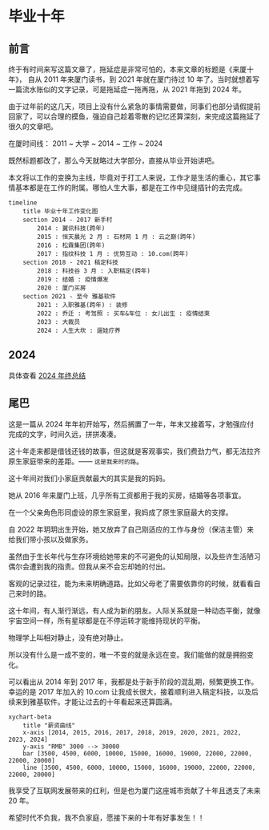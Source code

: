 # 毕业十年

## 前言

终于有时间来写这篇文章了，拖延症是非常可怕的，本来文章的标题是《来厦十年》， 自从 2011 年来厦门读书，到 2021 年就在厦门待过 10 年了。当时就想着写一篇流水账似的文字记录，可是拖延症一拖再拖，从 2021 年拖到 2024 年。

由于过年前的这几天，项目上没有什么紧急的事情需要做，同事们也部分请假提前回家了，可以合理的摸鱼，强迫自己趁着零散的记忆还算深刻，来完成这篇拖延了很久的文章吧。

在厦时间线：
2011 ~ 大学 ~ 2014 ~ 工作 ~ 2024

既然标题都改了，那么今天就略过大学部分，直接从毕业开始讲吧。

本文将以工作的变换为主线，毕竟对于打工人来说，工作才是生活的重心，其它事情基本都是在工作的附属。哪怕人生大事，都是在工作中见缝插针的去完成。

```mermaid-fullscreen
timeline
    title 毕业十年工作变化图
    section 2014 - 2017 新手村
        2014 : 翼讯科技(跨年)
        2015 : 恒天晨光 2 月 : 石材网 1 月 : 云之巅(跨年)
        2016 : 松霖集团(跨年)
        2017 : 指纹科技 1 月 : 优势互动 : 10.com(跨年)
    section 2018 - 2021 稿定科技
        2018 : 科技谷 3 月 : 入职稿定(跨年)
        2019 : 结婚 : 疫情爆发
        2020 : 厦门买房
    section 2021 - 至今 雅基软件
        2021 : 入职雅基(跨年) : 装修
        2022 : 乔迁 : 考驾照 : 买车&车位 : 女儿出生 : 疫情结束
        2023 : 大裁员
        2024 : 人生大坎 : 遛娃疗养
```

<!--@include: ./2014.md-->
<!--@include: ./2015.md-->
<!--@include: ./2016.md-->
<!--@include: ./2017.md-->
<!--@include: ./2018.md-->
<!--@include: ./2019.md-->
<!--@include: ./2020.md-->
<!--@include: ./2021.md-->
<!--@include: ./2022.md-->
<!--@include: ./2023.md-->

## 2024

具体查看 [2024 年终总结](../year-end/index.md)

## 尾巴

这是一篇从 2024 年年初开始写，然后搁置了一年，年末又接着写，才勉强应付完成的文字，时间久远，拼拼凑凑。

这十年走来都是借钱还钱的故事，但这就是客观事实，我们费劲力气，都无法拉齐原生家庭带来的差距。—— `这是我来时的路`。

这十年间对我们小家庭贡献最大的其实是我的妈妈。

她从 2016 年来厦门上班，几乎所有工资都用于我的买房，结婚等各项事宜。

在一个父亲角色形同虚设的原生家庭里，我妈成了原生家庭最大的支撑。

自 2022 年玥玥出生开始，她又放弃了自己刚适应的工作与身份（保洁主管）来给我们带小孩以及做家务。

虽然由于生长年代与生存环境给她带来的不可避免的认知局限，以及些许生活陋习偶尔会遭到我的指责。但我从来不会忘却她的付出。

客观的记录过往，能为未来明确道路。比如父母老了需要依靠你的时候，就看看自己来时的路。

这十年间，有人渐行渐远，有人成为新的朋友。人际关系就是一种动态平衡，就像宇宙空间一样，所有星球都是在不停运转才能维持现状的平衡。

物理学上叫相对静止，没有绝对静止。

所以没有什么是一成不变的，唯一不变的就是永远在变。我们能做的就是拥抱变化。

可以看出从 2014 年到 2017 年，我都是处于新手阶段的混乱期，频繁更换工作。幸运的是 2017 年加入的 10.com 让我成长很大，接着顺利进入稿定科技，以及后续来到雅基软件。才能让过去的十年看起来还算圆满。

```mermaid
xychart-beta
    title "薪资曲线"
    x-axis [2014, 2015, 2016, 2017, 2018, 2019, 2020, 2021, 2022, 2023, 2024]
    y-axis "RMB" 3000 --> 30000
    bar [3500, 4500, 6000, 10000, 15000, 16000, 19000, 22000, 22000, 22000, 20000]
    line [3500, 4500, 6000, 10000, 15000, 16000, 19000, 22000, 22000, 22000, 20000]

```

我享受了互联网发展带来的红利，但是也为厦门这座城市贡献了十年且透支了未来 20 年。

希望时代不负我，我不负家庭，愿接下来的十年有好事发生！！

<lock />
